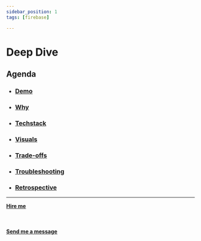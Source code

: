 ```yaml
---
sidebar_position: 1
tags: [firebase]

---
```


# Deep Dive



## Agenda
* ### [Demo](/docs/projects/Web%20Development/Stripe%20App/demo)
* ### [Why](/docs/projects/Web%20Development/Stripe%20App/why)
* ###  [Techstack](/docs/projects/Web%20Development/Stripe%20App/Techstack)
* ###  [Visuals](/docs/projects/Web%20Development/Stripe%20App/visuals)
* ###  [Trade-offs](/docs/projects/Web%20Development/Stripe%20App/tradeoffs)
* ###  [Troubleshooting](/docs/projects/Web%20Development/Stripe%20App/troubleshooting)
* ###  [Retrospective](/docs/projects/Web%20Development/Stripe%20App/retrospective)


<hr></hr>

<a href="https://calendly.com/mattherzog/business-chat" target="_blank"><b><u>Hire me</u></b></a>
<br></br>
<br></br>
<a href="mailto:matt@mattherzog.me" target="_blank"><b><u>Send me a message</u></b></a>
